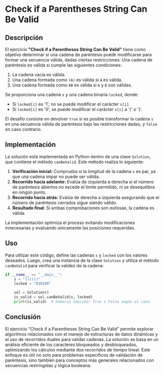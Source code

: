 # Check if a Parentheses String Can Be Valid

## Descripción

El ejercicio **"Check if a Parentheses String Can Be Valid"** tiene como objetivo determinar si una cadena de paréntesis puede modificarse para formar una secuencia válida, dadas ciertas restricciones. Una cadena de paréntesis es válida si cumple las siguientes condiciones:

1. La cadena vacía es válida.
2. Una cadena formada como `(A)` es válida si `A` es válida.
3. Una cadena formada como `AB` es válida si `A` y `B` son válidas.

Se proporciona una cadena `s` y una cadena binaria `locked`, donde:

- Si `locked[i]` es '1', no se puede modificar el carácter `s[i]`.
- Si `locked[i]` es '0', se puede modificar el carácter `s[i]` a '(' o ')'.

El desafío consiste en devolver `true` si es posible transformar la cadena `s` en una secuencia válida de paréntesis bajo las restricciones dadas, y `false` en caso contrario.

## Implementación

La solución está implementada en Python dentro de una clase `Solution`, que contiene el método `canBeValid`. Este método realiza lo siguiente:

1. **Verificación inicial:** Comprueba si la longitud de la cadena `s` es par, ya que una cadena impar no puede ser válida.
2. **Recorrido hacia adelante:** Evalúa de izquierda a derecha si el número de paréntesis abiertos no excede el límite permitido, ni se desequilibra en ningún punto.
3. **Recorrido hacia atrás:** Evalúa de derecha a izquierda asegurando que el número de paréntesis cerrados sigue siendo válido.
4. **Resultado final:** Si ambas comprobaciones son exitosas, la cadena es válida.

La implementación optimiza el proceso evitando modificaciones innecesarias y evaluando únicamente las posiciones requeridas.

## Uso

Para utilizar este código, define las cadenas `s` y `locked` con los valores deseados. Luego, crea una instancia de la clase `Solution` y utiliza el método `canBeValid` para verificar la validez de la cadena:

```python
if __name__ == "__main__":
    s = "))()))"
    locked = "010100"

    sol = Solution()
    is_valid = sol.canBeValid(s, locked)
    print(is_valid)  # Debería imprimir True o False según el caso
```

## Conclusión

El ejercicio "Check if a Parentheses String Can Be Valid" permite explorar algoritmos relacionados con el manejo de estructuras de datos dinámicas y el uso de recorridos duales para validar cadenas. La solución se basa en un análisis eficiente de los caracteres bloqueados y desbloqueados, optimizando los cálculos mediante dos recorridos de tiempo lineal. Este enfoque es útil no solo para problemas específicos de validación de paréntesis, sino también para conceptos más generales relacionados con secuencias restringidas y lógica booleana.
